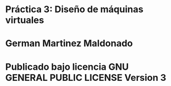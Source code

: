 # Práctica 3: Diseño de máquinas virtuales
# German Martinez Maldonado
# Publicado bajo licencia GNU GENERAL PUBLIC LICENSE Version 3
